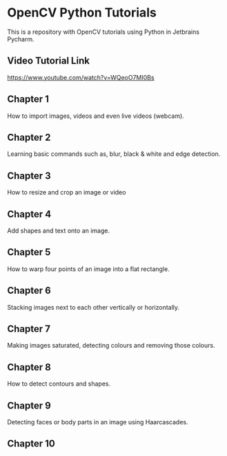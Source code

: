 # OpenCV Python Tutorials
 This is a repository with OpenCV tutorials using Python in Jetbrains Pycharm.

## Video Tutorial Link
 https://www.youtube.com/watch?v=WQeoO7MI0Bs

## Chapter 1
 How to import images, videos and even live videos (webcam).

## Chapter 2
 Learning basic commands such as, blur, black & white and edge detection.

## Chapter 3
 How to resize and crop an image or video

## Chapter 4
 Add shapes and text onto an image.

## Chapter 5
 How to warp four points of an image into a flat rectangle.

## Chapter 6
 Stacking images next to each other vertically or horizontally.

## Chapter 7
 Making images saturated, detecting colours and removing those colours.

## Chapter 8
 How to detect contours and shapes.

## Chapter 9
 Detecting faces or body parts in an image using Haarcascades.

## Chapter 10
 
